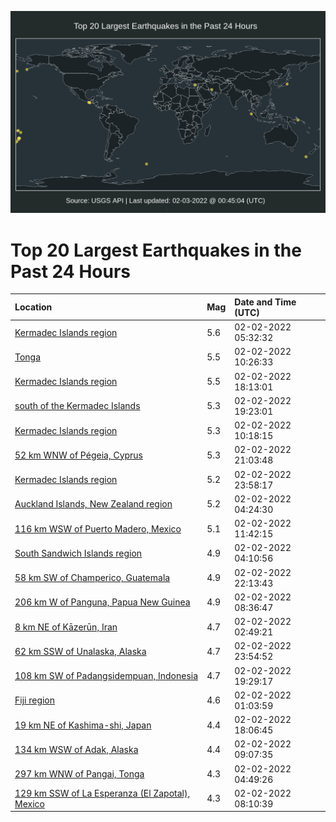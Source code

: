 ![Map](./map.png)

# Top 20 Largest Earthquakes in the Past 24 Hours

| Location | Mag | Date and Time (UTC) |
|:---|:---|:---|
| [Kermadec Islands region](https://earthquake.usgs.gov/earthquakes/eventpage/us7000gh89) | 5.6 | 02-02-2022 05:32:32 |
| [Tonga](https://earthquake.usgs.gov/earthquakes/eventpage/us7000gh9y) | 5.5 | 02-02-2022 10:26:33 |
| [Kermadec Islands region](https://earthquake.usgs.gov/earthquakes/eventpage/us7000ghcw) | 5.5 | 02-02-2022 18:13:01 |
| [south of the Kermadec Islands](https://earthquake.usgs.gov/earthquakes/eventpage/us7000ghed) | 5.3 | 02-02-2022 19:23:01 |
| [Kermadec Islands region](https://earthquake.usgs.gov/earthquakes/eventpage/us7000gh9v) | 5.3 | 02-02-2022 10:18:15 |
| [52 km WNW of Pégeia, Cyprus](https://earthquake.usgs.gov/earthquakes/eventpage/us7000ghf9) | 5.3 | 02-02-2022 21:03:48 |
| [Kermadec Islands region](https://earthquake.usgs.gov/earthquakes/eventpage/us7000ghgx) | 5.2 | 02-02-2022 23:58:17 |
| [Auckland Islands, New Zealand region](https://earthquake.usgs.gov/earthquakes/eventpage/us7000gh7u) | 5.2 | 02-02-2022 04:24:30 |
| [116 km WSW of Puerto Madero, Mexico](https://earthquake.usgs.gov/earthquakes/eventpage/us7000ghac) | 5.1 | 02-02-2022 11:42:15 |
| [South Sandwich Islands region](https://earthquake.usgs.gov/earthquakes/eventpage/us7000gh7z) | 4.9 | 02-02-2022 04:10:56 |
| [58 km SW of Champerico, Guatemala](https://earthquake.usgs.gov/earthquakes/eventpage/us7000ghg0) | 4.9 | 02-02-2022 22:13:43 |
| [206 km W of Panguna, Papua New Guinea](https://earthquake.usgs.gov/earthquakes/eventpage/us7000gh9g) | 4.9 | 02-02-2022 08:36:47 |
| [8 km NE of Kāzerūn, Iran](https://earthquake.usgs.gov/earthquakes/eventpage/us7000gh74) | 4.7 | 02-02-2022 02:49:21 |
| [62 km SSW of Unalaska, Alaska](https://earthquake.usgs.gov/earthquakes/eventpage/us7000ghgu) | 4.7 | 02-02-2022 23:54:52 |
| [108 km SW of Padangsidempuan, Indonesia](https://earthquake.usgs.gov/earthquakes/eventpage/us7000gheg) | 4.7 | 02-02-2022 19:29:17 |
| [Fiji region](https://earthquake.usgs.gov/earthquakes/eventpage/us7000gh6q) | 4.6 | 02-02-2022 01:03:59 |
| [19 km NE of Kashima-shi, Japan](https://earthquake.usgs.gov/earthquakes/eventpage/us7000ghcj) | 4.4 | 02-02-2022 18:06:45 |
| [134 km WSW of Adak, Alaska](https://earthquake.usgs.gov/earthquakes/eventpage/us7000gh9k) | 4.4 | 02-02-2022 09:07:35 |
| [297 km WNW of Pangai, Tonga](https://earthquake.usgs.gov/earthquakes/eventpage/us7000gh82) | 4.3 | 02-02-2022 04:49:26 |
| [129 km SSW of La Esperanza (El Zapotal), Mexico](https://earthquake.usgs.gov/earthquakes/eventpage/us7000gh96) | 4.3 | 02-02-2022 08:10:39 |
